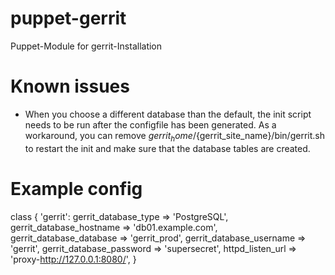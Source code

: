 puppet-gerrit
=============
Puppet-Module for gerrit-Installation

Known issues
============
- When you choose a different database than the default, the init script needs to be run after the configfile has been generated. As a workaround, you can remove ${gerrit_home}/${gerrit_site_name}/bin/gerrit.sh to restart the init and make sure that the database tables are created.

Example config
==============

  class { 'gerrit':
    gerrit_database_type     => 'PostgreSQL',
    gerrit_database_hostname => 'db01.example.com',
    gerrit_database_database => 'gerrit_prod',
    gerrit_database_username => 'gerrit',
    gerrit_database_password => 'supersecret',
    httpd_listen_url         => 'proxy-http://127.0.0.1:8080/',
  }
